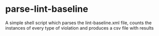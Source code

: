 # parse-lint-baseline
A simple shell script which parses the lint-baseline.xml file, counts the instances of every type of violation and produces a csv file with results
